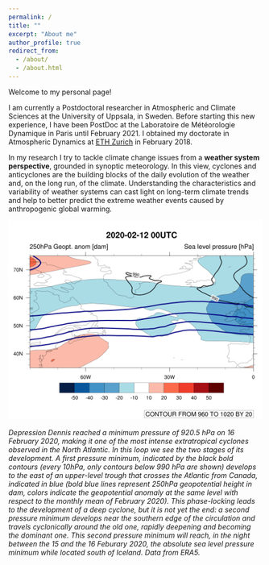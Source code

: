 ```yaml
---
permalink: /
title: ""
excerpt: "About me"
author_profile: true
redirect_from: 
  - /about/
  - /about.html
---
```


Welcome to my personal page!

I am currently a Postdoctoral researcher in Atmospheric and Climate Sciences at the University of Uppsala, in Sweden. Before starting this new experience, I have been PostDoc at the Laboratoire de Météorologie Dynamique in Paris until February 2021. I obtained my doctorate in Atmospheric Dynamics at [ETH Zurich](https://iac.ethz.ch/group/atmospheric-dynamics.html) in February 2018. 

In my research I try to tackle climate change issues from a **weather system perspective**, grounded in synoptic meteorology. In this view, cyclones and anticyclones are the building blocks of the daily evolution of the weather and, on the long run, of the climate. Understanding the characteristics and variability of weather systems can cast light on long-term climate trends and help to better predict the extreme weather events caused by anthropogenic global warming. 


<img src="images/dennis_geoptanom250_wrtFeb2020_msl_loop.gif" width="650">

*Depression Dennis reached a minimum pressure of 920.5 hPa on 16 February 2020, making it one of the most intense extratropical cyclones observed in the North Atlantic. In this loop we see the two stages of its development. A first pressure minimum, indicated by the black bold contours (every 10hPa, only contours below 990 hPa are shown) develops to the east of an upper-level trough that crosses the Atlantic from Canada, indicated in blue (bold blue lines represent 250hPa geopotential height in dam, colors indicate the geopotential anomaly at the same level with respect to the monthly mean of February 2020). This phase-locking leads to the development of a deep cyclone, but it is not yet the end: a second pressure minimum develops near the southern edge of the circulation and travels cyclonically around the old one, rapidly deepening and becoming the dominant one. This second pressure minimum will reach, in the night between the 15 and the 16 Feburary 2020, the absolute sea level pressure minimum while located south of Iceland. Data from ERA5.*
